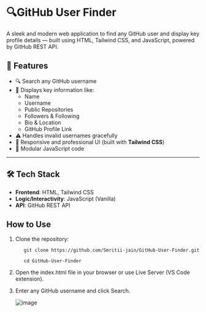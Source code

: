 # 🔍GitHub User Finder

A sleek and modern web application to find any GitHub user and display key profile details — built using HTML, Tailwind CSS, and JavaScript, powered by GitHub REST API.

## 🚀 Features
- 🔍 Search any GitHub username
- 📄 Displays key information like:
  - Name
  - Username
  - Public Repositories
  - Followers & Following
  - Bio & Location
  - GitHub Profile Link
- ⚠️ Handles invalid usernames gracefully
- 📱 Responsive and professional UI (built with **Tailwind CSS**)
- 🧩 Modular JavaScript code

---

## 🛠️ Tech Stack
- **Frontend**: HTML, Tailwind CSS
- **Logic/Interactivity**: JavaScript (Vanilla)
- **API**: GitHub REST API

## How to Use

1. Clone the repository:

          git clone https://github.com/Smritii-jain/GitHub-User-Finder.git
   
          cd GitHub-User-Finder

3. Open the index.html file in your browser or use Live Server (VS Code extension).
4. Enter any GitHub username and click Search.
   
   ![image](https://github.com/user-attachments/assets/a32f1e7c-a4ad-4ea2-b479-0519661af1a2)


